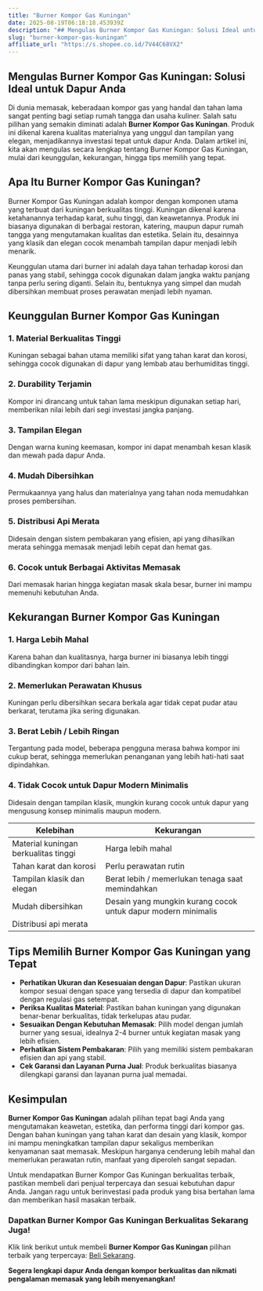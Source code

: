 ```yaml
---
title: "Burner Kompor Gas Kuningan"
date: 2025-08-19T06:18:18.453939Z
description: "## Mengulas Burner Kompor Gas Kuningan: Solusi Ideal untuk Dapur Anda..."
slug: "burner-kompor-gas-kuningan"
affiliate_url: "https://s.shopee.co.id/7V44C68VX2"
---
```

## Mengulas Burner Kompor Gas Kuningan: Solusi Ideal untuk Dapur Anda

Di dunia memasak, keberadaan kompor gas yang handal dan tahan lama sangat penting bagi setiap rumah tangga dan usaha kuliner. Salah satu pilihan yang semakin diminati adalah **Burner Kompor Gas Kuningan**. Produk ini dikenal karena kualitas materialnya yang unggul dan tampilan yang elegan, menjadikannya investasi tepat untuk dapur Anda. Dalam artikel ini, kita akan mengulas secara lengkap tentang Burner Kompor Gas Kuningan, mulai dari keunggulan, kekurangan, hingga tips memilih yang tepat.

## Apa Itu Burner Kompor Gas Kuningan?

Burner Kompor Gas Kuningan adalah kompor dengan komponen utama yang terbuat dari kuningan berkualitas tinggi. Kuningan dikenal karena ketahanannya terhadap karat, suhu tinggi, dan keawetannya. Produk ini biasanya digunakan di berbagai restoran, katering, maupun dapur rumah tangga yang mengutamakan kualitas dan estetika. Selain itu, desainnya yang klasik dan elegan cocok menambah tampilan dapur menjadi lebih menarik.

Keunggulan utama dari burner ini adalah daya tahan terhadap korosi dan panas yang stabil, sehingga cocok digunakan dalam jangka waktu panjang tanpa perlu sering diganti. Selain itu, bentuknya yang simpel dan mudah dibersihkan membuat proses perawatan menjadi lebih nyaman.

## Keunggulan Burner Kompor Gas Kuningan

### 1. Material Berkualitas Tinggi
Kuningan sebagai bahan utama memiliki sifat yang tahan karat dan korosi, sehingga cocok digunakan di dapur yang lembab atau berhumiditas tinggi.

### 2. Durability Terjamin
Kompor ini dirancang untuk tahan lama meskipun digunakan setiap hari, memberikan nilai lebih dari segi investasi jangka panjang.

### 3. Tampilan Elegan
Dengan warna kuning keemasan, kompor ini dapat menambah kesan klasik dan mewah pada dapur Anda.

### 4. Mudah Dibersihkan
Permukaannya yang halus dan materialnya yang tahan noda memudahkan proses pembersihan.

### 5. Distribusi Api Merata
Didesain dengan sistem pembakaran yang efisien, api yang dihasilkan merata sehingga memasak menjadi lebih cepat dan hemat gas.

### 6. Cocok untuk Berbagai Aktivitas Memasak
Dari memasak harian hingga kegiatan masak skala besar, burner ini mampu memenuhi kebutuhan Anda.

## Kekurangan Burner Kompor Gas Kuningan

### 1. Harga Lebih Mahal
Karena bahan dan kualitasnya, harga burner ini biasanya lebih tinggi dibandingkan kompor dari bahan lain.

### 2. Memerlukan Perawatan Khusus
Kuningan perlu dibersihkan secara berkala agar tidak cepat pudar atau berkarat, terutama jika sering digunakan.

### 3. Berat Lebih / Lebih Ringan
Tergantung pada model, beberapa pengguna merasa bahwa kompor ini cukup berat, sehingga memerlukan penanganan yang lebih hati-hati saat dipindahkan.

### 4. Tidak Cocok untuk Dapur Modern Minimalis
Didesain dengan tampilan klasik, mungkin kurang cocok untuk dapur yang mengusung konsep minimalis maupun modern.



| Kelebihan                                               | Kekurangan                                                             |
|---------------------------------------------------------|------------------------------------------------------------------------|
| Material kuningan berkualitas tinggi                  | Harga lebih mahal                                                   |
| Tahan karat dan korosi                               | Perlu perawatan rutin                                              |
| Tampilan klasik dan elegan                            | Berat lebih / memerlukan tenaga saat memindahkan                   |
| Mudah dibersihkan                                    | Desain yang mungkin kurang cocok untuk dapur modern minimalis     |
| Distribusi api merata                                |                                                                         |

## Tips Memilih Burner Kompor Gas Kuningan yang Tepat

- **Perhatikan Ukuran dan Kesesuaian dengan Dapur**: Pastikan ukuran kompor sesuai dengan space yang tersedia di dapur dan kompatibel dengan regulasi gas setempat.
- **Periksa Kualitas Material**: Pastikan bahan kuningan yang digunakan benar-benar berkualitas, tidak terkelupas atau pudar.
- **Sesuaikan Dengan Kebutuhan Memasak**: Pilih model dengan jumlah burner yang sesuai, idealnya 2-4 burner untuk kegiatan masak yang lebih efisien.
- **Perhatikan Sistem Pembakaran**: Pilih yang memiliki sistem pembakaran efisien dan api yang stabil.
- **Cek Garansi dan Layanan Purna Jual**: Produk berkualitas biasanya dilengkapi garansi dan layanan purna jual memadai.

## Kesimpulan

**Burner Kompor Gas Kuningan** adalah pilihan tepat bagi Anda yang mengutamakan keawetan, estetika, dan performa tinggi dari kompor gas. Dengan bahan kuningan yang tahan karat dan desain yang klasik, kompor ini mampu meningkatkan tampilan dapur sekaligus memberikan kenyamanan saat memasak. Meskipun harganya cenderung lebih mahal dan memerlukan perawatan rutin, manfaat yang diperoleh sangat sepadan.

Untuk mendapatkan Burner Kompor Gas Kuningan berkualitas terbaik, pastikan membeli dari penjual terpercaya dan sesuai kebutuhan dapur Anda. Jangan ragu untuk berinvestasi pada produk yang bisa bertahan lama dan memberikan hasil masakan terbaik.

### Dapatkan Burner Kompor Gas Kuningan Berkualitas Sekarang Juga!

Klik link berikut untuk membeli **Burner Kompor Gas Kuningan** pilihan terbaik yang terpercaya: [Beli Sekarang](https://s.shopee.co.id/7V44C68VX2).

**Segera lengkapi dapur Anda dengan kompor berkualitas dan nikmati pengalaman memasak yang lebih menyenangkan!**